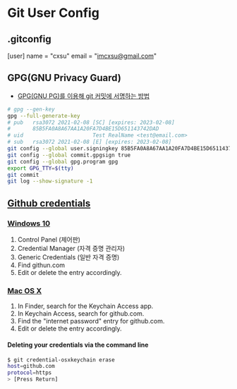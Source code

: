 # Git User Config

## .gitconfig

[user]
  name = "cxsu"
  email = "imcxsu@gmail.com"

## GPG(GNU Privacy Guard)

- [GPG(GNU PG)를 이용해 git 커밋에 서명하는 방법](https://www.44bits.io/ko/post/add-signing-key-to-git-commit-by-gpg)

```bash
# gpg --gen-key
gpg --full-generate-key
# pub   rsa3072 2021-02-08 [SC] [expires: 2023-02-08]
#       85B5FA0A8A67AA1A20FA7D4BE15D651143742DAD
# uid                      Test RealName <test@email.com>
# sub   rsa3072 2021-02-08 [E] [expires: 2023-02-08]
git config --global user.signingkey 85B5FA0A8A67AA1A20FA7D4BE15D651143742DAD
git config --global commit.gpgsign true
git config --global gpg.program gpg
export GPG_TTY=$(tty)
git commit
git log --show-signature -1
```

## [Github credentials](https://help.github.com/en/github/using-git/getting-started-with-git-and-github)

### [Windows 10](https://cmatskas.com/how-to-update-your-git-credentials-on-windows/)
1. Control Panel (제어판)
2. Credential Manager (자격 증명 관리자)
3. Generic Credentials (일반 자격 증명)
4. Find githun.com
5. Edit or delete the entry accordingly.

### [Mac OS X](https://help.github.com/en/github/using-git/updating-credentials-from-the-osx-keychain)

1. In Finder, search for the Keychain Access app.
2. In Keychain Access, search for github.com.
3. Find the "internet password" entry for github.com.
4. Edit or delete the entry accordingly.

#### Deleting your credentials via the command line

```zsh
$ git credential-osxkeychain erase
host=github.com
protocol=https
> [Press Return]
```
